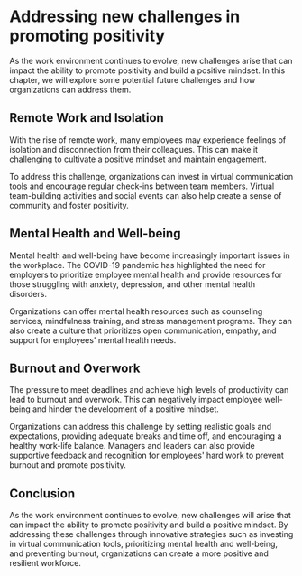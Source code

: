 Addressing new challenges in promoting positivity
===============================================================================

As the work environment continues to evolve, new challenges arise that can impact the ability to promote positivity and build a positive mindset. In this chapter, we will explore some potential future challenges and how organizations can address them.

Remote Work and Isolation
-------------------------

With the rise of remote work, many employees may experience feelings of isolation and disconnection from their colleagues. This can make it challenging to cultivate a positive mindset and maintain engagement.

To address this challenge, organizations can invest in virtual communication tools and encourage regular check-ins between team members. Virtual team-building activities and social events can also help create a sense of community and foster positivity.

Mental Health and Well-being
----------------------------

Mental health and well-being have become increasingly important issues in the workplace. The COVID-19 pandemic has highlighted the need for employers to prioritize employee mental health and provide resources for those struggling with anxiety, depression, and other mental health disorders.

Organizations can offer mental health resources such as counseling services, mindfulness training, and stress management programs. They can also create a culture that prioritizes open communication, empathy, and support for employees' mental health needs.

Burnout and Overwork
--------------------

The pressure to meet deadlines and achieve high levels of productivity can lead to burnout and overwork. This can negatively impact employee well-being and hinder the development of a positive mindset.

Organizations can address this challenge by setting realistic goals and expectations, providing adequate breaks and time off, and encouraging a healthy work-life balance. Managers and leaders can also provide supportive feedback and recognition for employees' hard work to prevent burnout and promote positivity.

Conclusion
----------

As the work environment continues to evolve, new challenges will arise that can impact the ability to promote positivity and build a positive mindset. By addressing these challenges through innovative strategies such as investing in virtual communication tools, prioritizing mental health and well-being, and preventing burnout, organizations can create a more positive and resilient workforce.
